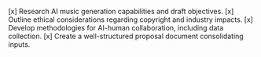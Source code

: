 [x] Research AI music generation capabilities and draft objectives.
[x] Outline ethical considerations regarding copyright and industry impacts.
[x] Develop methodologies for AI-human collaboration, including data collection.
[x] Create a well-structured proposal document consolidating inputs.